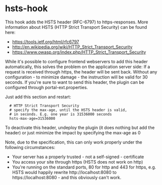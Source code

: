 hsts-hook
=========

This hook adds the HSTS header (RFC-6797) to https-responses.
More information about HSTS (HTTP Strict Transport Security) can be
found here:

* https://tools.ietf.org/html/rfc6797
* http://en.wikipedia.org/wiki/HTTP_Strict_Transport_Security
* https://www.owasp.org/index.php/HTTP_Strict_Transport_Security

While it's possible to configure frontend webservers to add this
header automatically, this solves the problem on the application
server side: If a request is received through https, the header
will be sent back. Without any configuration - to minimize damage -
the instruction will be valid for 30 seconds. If you're sure to want
to send this header, the plugin can be configured through 
portal-ext.properties.

Just add this section and restart:

      # HTTP Strict Transport Security
      # specify the max-age, until the HSTS header is valid, 
      # in seconds. E.g. one year is 31536000 seconds
      hsts-max-age=31536000

To deactivate this header, undeploy the plugin (it does nothing but 
add the header) or just minimize the impact by specifying the 
max-age as 0

Note, due to the specification, this can only work properly under the 
following circumstances:

* Your server has a properly trusted - not a self-signed - certificate
* You access your site through https (HSTS does not work on http)
* You're running on the standard ports, 80 for http and 443 for https, e.g.
  HSTS would happily rewrite http://localhost:8080 to 
  https://localhost:8080 - and this obviously can't work.

